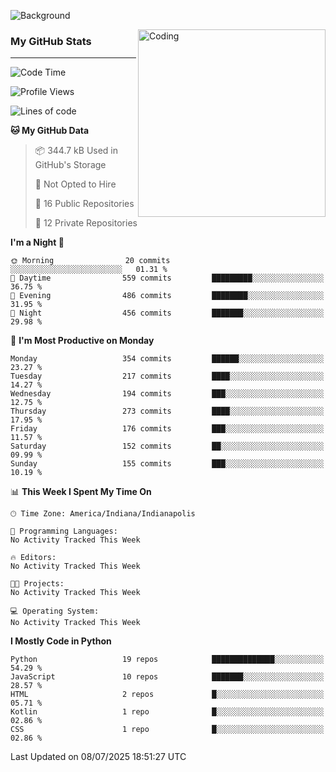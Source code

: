 ![Background](https://github.com/Nguyen-Noah/Nguyen-Noah/assets/112649680/f5d2296f-0508-400c-abcf-47c085708a2a)

<img align="right" alt="Coding" width="300" src="https://cdn.dribbble.com/users/1277312/screenshots/14733298/media/39b1045e593737587dd60e42c8422d1f.gif" >

### My GitHub Stats
---
<!--START_SECTION:waka-->
![Code Time](http://img.shields.io/badge/Code%20Time-695%20hrs%2017%20mins-blue)

![Profile Views](http://img.shields.io/badge/Profile%20Views-0-blue)

![Lines of code](https://img.shields.io/badge/From%20Hello%20World%20I%27ve%20Written-14.7%20million%20lines%20of%20code-blue)

**🐱 My GitHub Data** 

> 📦 344.7 kB Used in GitHub's Storage 
 > 
> 🚫 Not Opted to Hire
 > 
> 📜 16 Public Repositories 
 > 
> 🔑 12 Private Repositories 
 > 
**I'm a Night 🦉** 

```text
🌞 Morning                20 commits          ░░░░░░░░░░░░░░░░░░░░░░░░░   01.31 % 
🌆 Daytime                559 commits         █████████░░░░░░░░░░░░░░░░   36.75 % 
🌃 Evening                486 commits         ████████░░░░░░░░░░░░░░░░░   31.95 % 
🌙 Night                  456 commits         ███████░░░░░░░░░░░░░░░░░░   29.98 % 
```
📅 **I'm Most Productive on Monday** 

```text
Monday                   354 commits         ██████░░░░░░░░░░░░░░░░░░░   23.27 % 
Tuesday                  217 commits         ████░░░░░░░░░░░░░░░░░░░░░   14.27 % 
Wednesday                194 commits         ███░░░░░░░░░░░░░░░░░░░░░░   12.75 % 
Thursday                 273 commits         ████░░░░░░░░░░░░░░░░░░░░░   17.95 % 
Friday                   176 commits         ███░░░░░░░░░░░░░░░░░░░░░░   11.57 % 
Saturday                 152 commits         ██░░░░░░░░░░░░░░░░░░░░░░░   09.99 % 
Sunday                   155 commits         ███░░░░░░░░░░░░░░░░░░░░░░   10.19 % 
```


📊 **This Week I Spent My Time On** 

```text
🕑︎ Time Zone: America/Indiana/Indianapolis

💬 Programming Languages: 
No Activity Tracked This Week

🔥 Editors: 
No Activity Tracked This Week

🐱‍💻 Projects: 
No Activity Tracked This Week

💻 Operating System: 
No Activity Tracked This Week
```

**I Mostly Code in Python** 

```text
Python                   19 repos            ██████████████░░░░░░░░░░░   54.29 % 
JavaScript               10 repos            ███████░░░░░░░░░░░░░░░░░░   28.57 % 
HTML                     2 repos             █░░░░░░░░░░░░░░░░░░░░░░░░   05.71 % 
Kotlin                   1 repo              █░░░░░░░░░░░░░░░░░░░░░░░░   02.86 % 
CSS                      1 repo              █░░░░░░░░░░░░░░░░░░░░░░░░   02.86 % 
```




 Last Updated on 08/07/2025 18:51:27 UTC
<!--END_SECTION:waka-->

<!--
**Nguyen-Noah/Nguyen-Noah** is a ✨ _special_ ✨ repository because its `README.md` (this file) appears on your GitHub profile.

Here are some ideas to get you started:

- 🔭 I’m currently working on ...
- 🌱 I’m currently learning ...
- 👯 I’m looking to collaborate on ...
- 🤔 I’m looking for help with ...
- 💬 Ask me about ...
- 📫 How to reach me: ...
- 😄 Pronouns: ...
- ⚡ Fun fact: ...
-->
